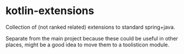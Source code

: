 # kotlin-extensions

Collection of (not ranked related) extensions to standard spring+java.

Separate from the main project because these could be useful in other places, might be a good
idea to move them to a toolisticon module.
